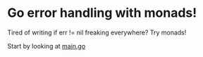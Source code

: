 # Go error handling with monads!

Tired of writing if err != nil freaking everywhere? Try monads!

Start by looking at [main.go](main.go)
